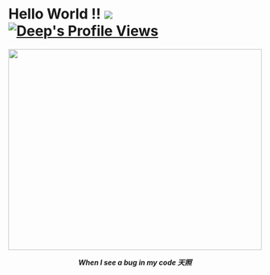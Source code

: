 <!--Header-->
<h1> Hello World !!
<a href="#">
  <img  src="https://komarev.com/ghpvc/?username=yashvadaria&color=blue" />
</a>
<a href="https://github.com/yashvadaria">
  <img alt="Deep's Profile Views" src="https://img.shields.io/github/followers/yashvadaria.svg?style=flat&label=Follow" />
</a>
</h1>

<!--Mid GIF-->
</hr>
<p align="center">
<img align="center" src="https://media.giphy.com/media/CchzkJJ6UrQmQ/giphy.gif" width="100%" height="400px"/>
</p>
<p align="center"><i><b>When I see a bug in my code 天照 </b></i></p>
</hr>
</br>

